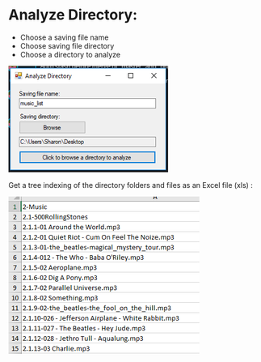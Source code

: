 # Analyze Directory:
- Choose a saving file name  
- Choose saving file directory  
- Choose a directory to analyze  


![alt text](https://github.com/sharon-hadar-leverate/analyze_dir/blob/master/list_dir/%E2%80%8F%E2%80%8F1.PNG)  

Get a tree indexing of the directory folders and files as an Excel file (xls) : 


![alt text](https://github.com/sharon-hadar-leverate/analyze_dir/blob/master/list_dir/2.PNG)
